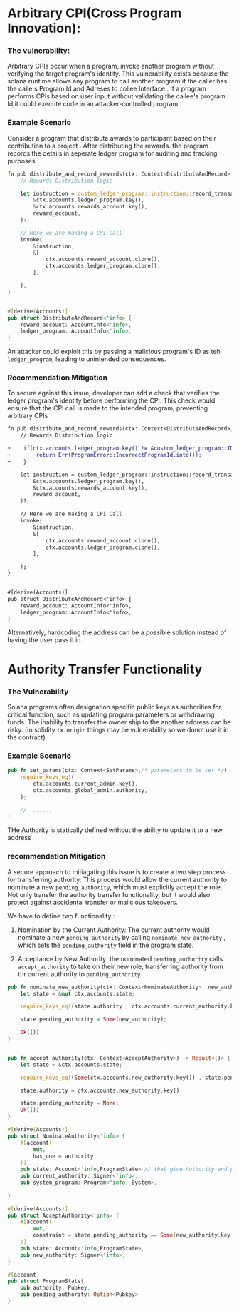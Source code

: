 
# Arbitrary CPI(Cross Program Innovation):

### The vulnerability:

Arbitrary CPIs occur when a program, invoke another program without verifying the target program's identity. This vulnerability exists because the solana runtime allows any program to call another program if the caller has the calle;s Program Id and Adreses to collee Interface . If a program performs CPIs based on user input without validating the callee's program Id,it could execute code in an attacker-controlled program

### Example Scenario

Consider a program that distribute awards to participant based on their contribution to a project . After distributing the rewards. the program records the details in seperate ledger program for auditing and tracking purposes

```Rust 
fn pub distribute_and_record_rewards(ctx: Context<DistributeAndRecord>, reward_amount: u64) -> ProgramResult {
    // Rewards Distribution logic 

    let instruction = custom_ledger_program::instruction::record_transaction(
        &ctx.accounts.ledger_program.key(),
        &ctx.accounts.rewards_account.key(),
        reward_account,
    )?;

    // Here we are making a CPI Call 
    invoke(
        &instruction,
        &[
            ctx.accounts.reward_account.clone(),
            ctx.accounts.ledger_program.clone(),
        ],

    );
}


#[derive(Accounts)]
pub struct DistributeAndRecord<'info> {
    reward_account: AccountInfo<'info>,
    ledger_program: AccountInfo<'info>,
}
```

An attacker could exploit this by passing a malicious program's ID as teh `ledger_program`, leading to unintended consequences.

### Recommendation Mitigation

To secure against this issue, developer can add a check that verifies the ledger program's identity before performing the CPI. This check would ensure that the CPI call is made to the intended program, preventing arbitrary CPIs

```diff
fn pub distribute_and_record_rewards(ctx: Context<DistributeAndRecord>, reward_amount: u64) -> ProgramResult {
    // Rewards Distribution logic 

+    if(ctx.accounts.ledger_program.key() != &custom_ledger_program::ID) {
+        return Err(ProgramError::IncorrectProgramId.into());
+    }

    let instruction = custom_ledger_program::instruction::record_transaction(
        &ctx.accounts.ledger_program.key(),
        &ctx.accounts.rewards_account.key(),
        reward_account,
    )?;

    // Here we are making a CPI Call 
    invoke(
        &instruction,
        &[
            ctx.accounts.reward_account.clone(),
            ctx.accounts.ledger_program.clone(),
        ],

    );
}


#[derive(Accounts)]
pub struct DistributeAndRecord<'info> {
    reward_account: AccountInfo<'info>,
    ledger_program: AccountInfo<'info>,
}
```


Alternatively, hardcoding the address can be a possible solution instead of having the user pass it in.



# Authority Transfer Functionality

### The Vulnerability

Solana programs often designation specific public keys as authorities for critical function, such as updating program parameters or withdrawing funds. The inability to transfer the owner ship to the another address can be risky. (In solidity `tx.origin` things may be vulnerability so we donot use it in the contract)

### Example Scenario

```Rust 
pub fn set_params(ctx: Context<SetParams>,/* parameters to be set */) -> Result<()> {
    require_keys_eq!(
        ctx.accounts.current_admin.key(),
        ctx.accounts.global_admin.authority,
    );

    // .......
}
```
THe Authority is statically defined without the ability to update it to a new address

### recommendation Mitigation

A secure approach to mitiagating this issue is to create a two step process for transferring authority. This process would allow the current authority to nominate a new `pending_authority`, which must explicitly accept the role. Not only transfer the authority transfer functionality, but it would also protect against accidental transfer or malicious takeovers.

We have to define two functionality :

1. Nomination by the Current Authority: The current authority would nominate a new `pending_authority` by calling `nominate_new_authority` , which sets the `pending_authority` field in the program state.

2. Acceptance by New Authority: the nominated `pending_authority` calls `accept_authority` to take on their new role, transferring authority from thr current authority to `pending_authority`

```Rust
pub fn nominate_new_authority(ctx: Context<NominateAuthority>, new_authority: Pubkey ) -> Result<()> {
    let state = &mut ctx.accounts.state;

    require_keys_eq!(state.authority , ctx.accounts.current_authority.key());

    state.pending_authority = Some(new_authority);

    Ok(())
}


pub fn accept_authority(ctx: Context<AcceptAuthority>) -> Result<()> {
    let state = &ctx.accounts.state;

    require_keys_eq!(Some(ctx.accounts.new_authority.key()) , state.pending_authority);

    state.authority = ctx.accounts.new_authority.key();

    state.pending_authority = None;
    Ok(())
}

#[derive(Accounts)]
pub struct NominateAuthority<'info> {
    #[account(
        mut,
        has_one = authority,
    )]
    pub state: Account<'info,ProgramState> // that give Authority and pending authority
    pub current_authority: Signer<'info>,
    pub system_program: Program<'info, System>,
    
}

#[derive(Accounts)]
pub struct AcceptAuthority<'info> {
    #[account(
        mut,
        constraint = state.pending_authority == Some(new_authority.key())
    )]
    pub state: Account<'info,ProgramState>,
    pub new_authority: Signer<'info>,
}

#[account]
pub struct ProgramState{
    pub authority: Pubkey,
    pub pending_authority: Option<Pubkey>
}
```
